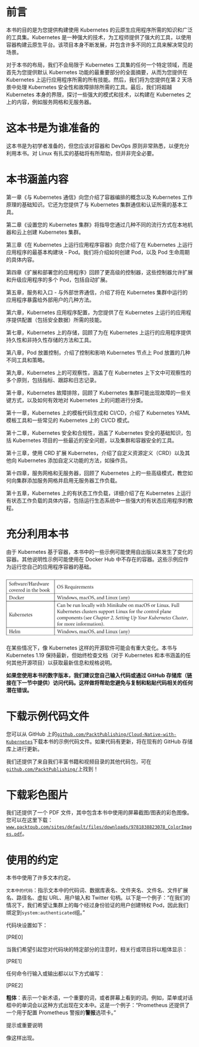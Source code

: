 # 前言

本书的目的是为您提供构建使用 Kubernetes 的云原生应用程序所需的知识和广泛的工具集。Kubernetes 是一种强大的技术，为工程师提供了强大的工具，以使用容器构建云原生平台。该项目本身不断发展，并包含许多不同的工具来解决常见的场景。

对于本书的布局，我们不会局限于 Kubernetes 工具集的任何一个特定领域，而是首先为您提供默认 Kubernetes 功能的最重要部分的全面摘要，从而为您提供在 Kubernetes 上运行应用程序所需的所有技能。然后，我们将为您提供在第 2 天场景中处理 Kubernetes 安全性和故障排除所需的工具。最后，我们将超越 Kubernetes 本身的界限，探讨一些强大的模式和技术，以构建在 Kubernetes 之上的内容，例如服务网格和无服务器。

# 这本书是为谁准备的

这本书是为初学者准备的，但您应该对容器和 DevOps 原则非常熟悉，以便充分利用本书。对 Linux 有扎实的基础将有所帮助，但并非完全必要。

# 本书涵盖内容

第一章《与 Kubernetes 通信》向您介绍了容器编排的概念以及 Kubernetes 工作原理的基础知识。它还为您提供了与 Kubernetes 集群通信和认证所需的基本工具。

第二章《设置您的 Kubernetes 集群》将指导您通过几种不同的流行方式在本地机器和云上创建 Kubernetes 集群。

第三章《在 Kubernetes 上运行应用程序容器》向您介绍了在 Kubernetes 上运行应用程序的最基本构建块 - Pod。我们将介绍如何创建 Pod，以及 Pod 生命周期的具体内容。

第四章《扩展和部署您的应用程序》回顾了更高级的控制器，这些控制器允许扩展和升级应用程序的多个 Pod，包括自动扩展。

第五章，服务和入口 - 与外部世界通信，介绍了将在 Kubernetes 集群中运行的应用程序暴露给外部用户的几种方法。

第六章，Kubernetes 应用程序配置，为您提供了在 Kubernetes 上运行的应用程序提供配置（包括安全数据）所需的技能。

第七章，Kubernetes 上的存储，回顾了为在 Kubernetes 上运行的应用程序提供持久性和非持久性存储的方法和工具。

第八章，Pod 放置控制，介绍了控制和影响 Kubernetes 节点上 Pod 放置的几种不同工具和策略。

第九章，Kubernetes 上的可观察性，涵盖了在 Kubernetes 上下文中可观察性的多个原则，包括指标、跟踪和日志记录。

第十章，Kubernetes 故障排除，回顾了 Kubernetes 集群可能出现故障的一些关键方式，以及如何有效地对 Kubernetes 上的问题进行分类。

第十一章，Kubernetes 上的模板代码生成和 CI/CD，介绍了 Kubernetes YAML 模板工具和一些常见的 Kubernetes 上的 CI/CD 模式。

第十二章，Kubernetes 安全和合规性，涵盖了 Kubernetes 安全的基础知识，包括 Kubernetes 项目的一些最近的安全问题，以及集群和容器安全的工具。

第十三章，使用 CRD 扩展 Kubernetes，介绍了自定义资源定义（CRD）以及其他向 Kubernetes 添加自定义功能的方法，如操作员。

第十四章，服务网格和无服务器，回顾了 Kubernetes 上的一些高级模式，教您如何向集群添加服务网格并启用无服务器工作负载。

第十五章，Kubernetes 上的有状态工作负载，详细介绍了在 Kubernetes 上运行有状态工作负载的具体内容，包括运行生态系统中一些强大的有状态应用程序的教程。

# 充分利用本书

由于 Kubernetes 基于容器，本书中的一些示例可能使用自出版以来发生了变化的容器。其他说明性示例可能使用在 Docker Hub 中不存在的容器。这些示例应作为运行您自己的应用程序容器的基础。

![](img/Preface_table_1.1.jpg)

在某些情况下，像 Kubernetes 这样的开源软件可能会有重大变化。本书与 Kubernetes 1.19 保持最新，但始终检查文档（对于 Kubernetes 和本书涵盖的任何其他开源项目）以获取最新信息和规格说明。

**如果您使用本书的数字版本，我们建议您自己输入代码或通过 GitHub 存储库（链接在下一节中提供）访问代码。这样做将帮助您避免与复制和粘贴代码相关的任何潜在错误。**

# 下载示例代码文件

您可以从 GitHub 上的[`github.com/PacktPublishing/Cloud-Native-with-Kubernetes`](https://github.com/PacktPublishing/Cloud-Native-with-Kubernetes)下载本书的示例代码文件。如果代码有更新，将在现有的 GitHub 存储库上进行更新。

我们还提供了来自我们丰富书籍和视频目录的其他代码包，可在[`github.com/PacktPublishing/`](https://github.com/PacktPublishing/)上找到！

# 下载彩色图片

我们还提供了一个 PDF 文件，其中包含本书中使用的屏幕截图/图表的彩色图像。您可以在这里下载：[`www.packtpub.com/sites/default/files/downloads/9781838823078_ColorImages.pdf`](http://www.packtpub.com/sites/default/files/downloads/9781838823078_ColorImages.pdf)。

# 使用的约定

本书中使用了许多文本约定。

`文本中的代码`：指示文本中的代码词、数据库表名、文件夹名、文件名、文件扩展名、路径名、虚拟 URL、用户输入和 Twitter 句柄。以下是一个例子：“在我们的情况下，我们希望让集群上的每个经过身份验证的用户创建特权 Pod，因此我们绑定到`system:authenticated`组。”

代码块设置如下：

[PRE0]

当我们希望引起您对代码块的特定部分的注意时，相关行或项目将以粗体显示：

[PRE1]

任何命令行输入或输出都以以下方式编写：

[PRE2]

**粗体**：表示一个新术语，一个重要的词，或者屏幕上看到的词。例如，菜单或对话框中的单词会以这种方式出现在文本中。这是一个例子：“Prometheus 还提供了一个用于配置 Prometheus 警报的**警报**选项卡。”

提示或重要说明

像这样出现。
